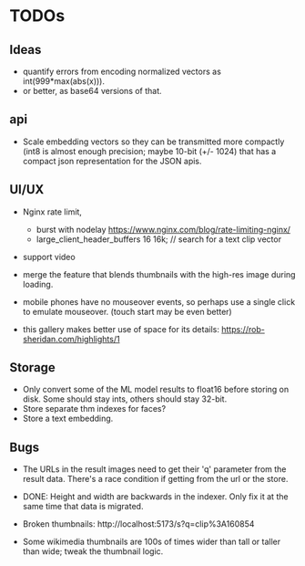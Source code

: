 # TODOs

## Ideas

* quantify errors from encoding normalized vectors as int(999*max(abs(x))).
* or better, as base64 versions of that.


## api

* Scale embedding vectors so they can be transmitted more compactly
  (int8 is almost enough precision; maybe 10-bit (+/- 1024) that has a
  compact json representation for the JSON apis.

## UI/UX

* Nginx rate limit,

  * burst with nodelay https://www.nginx.com/blog/rate-limiting-nginx/
  * large_client_header_buffers 16 16k; // search for a text clip vector

* support video

* merge the feature that blends thumbnails with the high-res image
  during loading.

* mobile phones have no mouseover events, so perhaps use a single
  click to emulate mouseover.  (touch start may be even better)

* this gallery makes better use of space for its details:
  https://rob-sheridan.com/highlights/1

## Storage

* Only convert some of the ML model results to float16 before storing on disk.  Some should stay ints, others should stay 32-bit.
* Store separate thm indexes for faces?
* Store a text embedding.

## Bugs

* The URLs in the result images need to get their 'q' parameter from
  the result data. There's a race condition if getting from the url or
  the store.

* DONE: Height and width are backwards in the indexer.  Only fix it at the
  same time that data is migrated.

* Broken thumbnails: http://localhost:5173/s?q=clip%3A160854

* Some wikimedia thumbnails are 100s of times wider than tall or taller than wide; tweak the thumbnail logic.